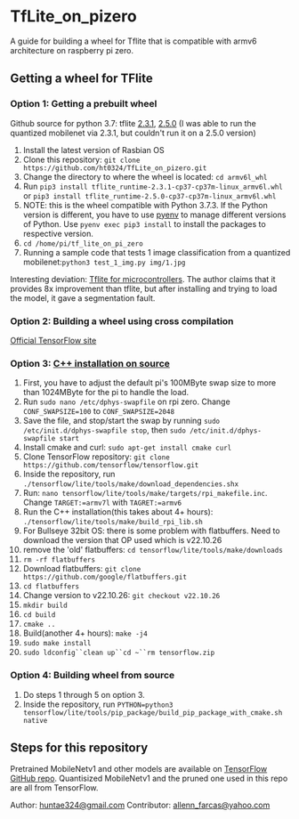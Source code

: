 # TfLite_on_pizero
 
A guide for building a wheel for Tflite that is compatible with armv6 architecture on raspberry pi zero.

## Getting a wheel for TFlite
### Option 1: Getting a prebuilt wheel
Github source for python 3.7: tflite [2.3.1](https://github.com/prettyflyforabeeguy/tf_lite_on_pi_zero), [2.5.0](https://github.com/plsdlr/tensorflowliteonpizero)
(I was able to run the quantized mobilenet via 2.3.1, but couldn't run it on a 2.5.0 version)

1. Install the latest version of Rasbian OS
2. Clone this repository: `git clone https://github.com/ht0324/TfLite_on_pizero.git`
3. Change the directory to where the wheel is located: `cd armv6l_whl`
4. Run `pip3 install tflite_runtime-2.3.1-cp37-cp37m-linux_armv6l.whl` or `pip3 install tflite_runtime-2.5.0-cp37-cp37m-linux_armv6l.whl`
5. NOTE: this is the wheel compatible with Python 3.7.3. If the Python version is different, you have to use [pyenv](https://github.com/pyenv/pyenv#getting-pyenv) to manage different versions of Python. Use `pyenv exec pip3 install` to install the packages to respective version.
6. `cd /home/pi/tf_lite_on_pi_zero`
7. Running a sample code that tests 1 image classification from a quantized mobilenet:`python3 test_1_img.py img/1.jpg`

Interesting deviation: [Tflite for microcontrollers](https://github.com/driedler/tflite_micro_runtime). The author claims that it provides 8x improvement than tflite, but after installing and trying to load the model, it gave a segmentation fault.

### Option 2: Building a wheel using cross compilation
[Official TensorFlow site](https://www.tensorflow.org/lite/guide/build_cmake_pip)

### Option 3: [C++ installation on source](https://qengineering.eu/install-tensorflow-2-lite-on-raspberry-pi-4.html#Zero)

1. First, you have to adjust the default pi's 100MByte swap size to more than 1024MByte for the pi to handle the load.
2. Run `sudo nano /etc/dphys-swapfile` on rpi zero. Change `CONF_SWAPSIZE=100` to `CONF_SWAPSIZE=2048`
3. Save the file, and stop/start the swap by running `sudo /etc/init.d/dphys-swapfile stop`, then `sudo /etc/init.d/dphys-swapfile start`
4. Install cmake and curl: `sudo apt-get install cmake curl`
5. Clone TensorFlow repository: `git clone https://github.com/tensorflow/tensorflow.git`
6. Inside the repository, run `./tensorflow/lite/tools/make/download_dependencies.shx`
7. Run: `nano tensorflow/lite/tools/make/targets/rpi_makefile.inc`. Change `TARGET:=armv7l` with `TAGRET:=armv6`
8. Run the C++ installation(this takes about 4+ hours): `./tensorflow/lite/tools/make/build_rpi_lib.sh`
9. For Bullseye 32bit OS: there is some problem with flatbuffers. Need to download the version that OP used which is v22.10.26
10. remove the 'old' flatbuffers: `cd tensorflow/lite/tools/make/downloads`
11. `rm -rf flatbuffers`
12. Download flatbuffers: `git clone https://github.com/google/flatbuffers.git`
13. `cd flatbuffers`
14. Change version to v22.10.26: `git checkout v22.10.26`
15. `mkdir build`
16. `cd build`
17. `cmake ..`
18. Build(another 4+ hours): `make -j4`
19. `sudo make install`
20. `sudo ldconfig``clean up``cd ~``rm tensorflow.zip`


### Option 4: Building wheel from source
1. Do steps 1 through 5 on option 3.
2. Inside the repository, run `PYTHON=python3 tensorflow/lite/tools/pip_package/build_pip_package_with_cmake.sh native`

## Steps for this repository



Pretrained MobileNetv1 and other models are available on [TensorFlow GitHub repo](https://github.com/tensorflow/models/blob/master/research/slim/nets/mobilenet_v1.md). Quantisized MobileNetv1 and the pruned one used in this repo are all from TensorFlow.

Author: huntae324@gmail.com
Contributor: allenn_farcas@yahoo.com
